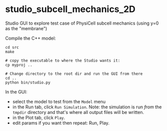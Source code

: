 # studio_subcell_mechanics_2D

Studio GUI to explore test case of PhysiCell subcell mechanics  (using y=0 as the "membrane")

Compile the C++ model:
```
cd src
make

# copy the executable to where the Studio wants it:
cp myproj ..

# Change directory to the root dir and run the GUI from there
cd ..
python bin/studio.py
```

In the GUI:
* select the model to test from the `Model` menu
* in the Run tab, click `Run Simulation`. Note: the simulation is run *from* the `tmpdir` directory and that's where all output files will be written.
* in the Plot tab, click `Play`.
* edit params if you want then repeat: Run, Play.
